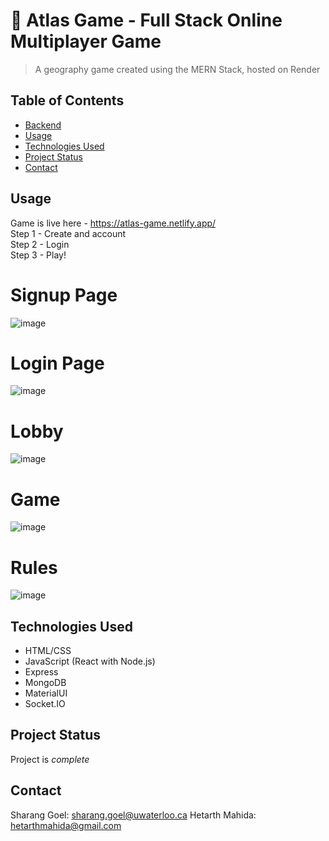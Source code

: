 # 📝 Atlas Game - Full Stack Online Multiplayer Game

> A geography game created using the MERN Stack, hosted on Render

## Table of Contents
* [Backend](https://github.com/shaziwnl/Atlas-game)
* [Usage](#usage)
* [Technologies Used](#technologies-used)
* [Project Status](#project-status)
* [Contact](#contact)
<!-- * [License](#license) -->


## Usage
Game is live here - https://atlas-game.netlify.app/ \
Step 1 - Create and account \
Step 2 - Login \
Step 3 - Play!

# Signup Page
![image](https://github.com/shaziwnl/atlas-game-client/assets/121330440/ecefdbf2-7ea1-411d-85a4-e9c24ddb8978)

# Login Page
![image](https://github.com/shaziwnl/atlas-game-client/assets/121330440/803483c0-c878-4e5a-8fcb-63a1fc6a8900)

# Lobby
![image](https://github.com/shaziwnl/atlas-game-client/assets/121330440/2bc5503f-bafa-42b1-9f33-f4f35293f19f)

# Game 
![image](https://github.com/shaziwnl/atlas-game-client/assets/121330440/97ee84a2-b749-4d9f-b223-6b2486968e88)

# Rules
![image](https://github.com/shaziwnl/atlas-game-client/assets/121330440/9a1d7b96-9f0e-4da3-b9c7-1d24efe03e35)


## Technologies Used
- HTML/CSS
- JavaScript (React with Node.js)
- Express
- MongoDB
- MaterialUI
- Socket.IO


## Project Status
Project is *complete*


## Contact
Sharang Goel: sharang.goel@uwaterloo.ca
Hetarth Mahida: hetarthmahida@gmail.com





